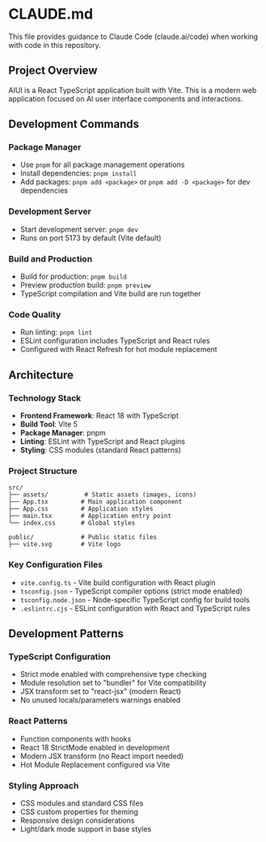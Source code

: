 # CLAUDE.md

This file provides guidance to Claude Code (claude.ai/code) when working with code in this repository.

## Project Overview

AIUI is a React TypeScript application built with Vite. This is a modern web application focused on AI user interface components and interactions.

## Development Commands

### Package Manager
- Use `pnpm` for all package management operations
- Install dependencies: `pnpm install`
- Add packages: `pnpm add <package>` or `pnpm add -D <package>` for dev dependencies

### Development Server
- Start development server: `pnpm dev`
- Runs on port 5173 by default (Vite default)

### Build and Production
- Build for production: `pnpm build`
- Preview production build: `pnpm preview`
- TypeScript compilation and Vite build are run together

### Code Quality
- Run linting: `pnpm lint`
- ESLint configuration includes TypeScript and React rules
- Configured with React Refresh for hot module replacement

## Architecture

### Technology Stack
- **Frontend Framework**: React 18 with TypeScript
- **Build Tool**: Vite 5
- **Package Manager**: pnpm
- **Linting**: ESLint with TypeScript and React plugins
- **Styling**: CSS modules (standard React patterns)

### Project Structure
```
src/
├── assets/          # Static assets (images, icons)
├── App.tsx         # Main application component
├── App.css         # Application styles
├── main.tsx        # Application entry point
└── index.css       # Global styles

public/             # Public static files
├── vite.svg        # Vite logo
```

### Key Configuration Files
- `vite.config.ts` - Vite build configuration with React plugin
- `tsconfig.json` - TypeScript compiler options (strict mode enabled)
- `tsconfig.node.json` - Node-specific TypeScript config for build tools
- `.eslintrc.cjs` - ESLint configuration with React and TypeScript rules

## Development Patterns

### TypeScript Configuration
- Strict mode enabled with comprehensive type checking
- Module resolution set to "bundler" for Vite compatibility
- JSX transform set to "react-jsx" (modern React)
- No unused locals/parameters warnings enabled

### React Patterns
- Function components with hooks
- React 18 StrictMode enabled in development
- Modern JSX transform (no React import needed)
- Hot Module Replacement configured via Vite

### Styling Approach
- CSS modules and standard CSS files
- CSS custom properties for theming
- Responsive design considerations
- Light/dark mode support in base styles